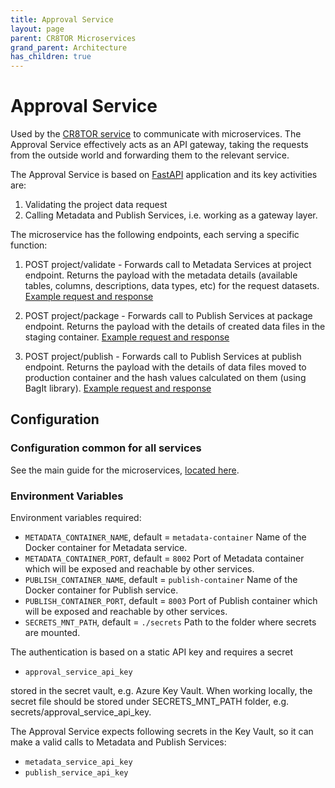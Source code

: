 ```yaml
---
title: Approval Service
layout: page
parent: CR8TOR Microservices 
grand_parent: Architecture
has_children: true
---
```


# Approval Service

Used by the [CR8TOR service](https://github.com/lsc-sde-crates/CR8TOR) to communicate with microservices. The Approval Service effectively acts as an API gateway, taking the requests from the outside world and forwarding them to the relevant service.

The Approval Service is based on [FastAPI](https://fastapi.tiangolo.com/) application and its key activities are:

1. Validating the project data request  
2. Calling Metadata and Publish Services, i.e. working as a gateway layer.

The microservice has the following endpoints, each serving a specific function:

1. POST project/validate - Forwards call to Metadata Services at project endpoint. Returns the payload with the metadata details (available tables, columns, descriptions, data types, etc) for the request datasets.
   [Example request and response](../../metadata-service/docs/service.md#metadata-service)

2. POST project/package - Forwards call to Publish Services at package endpoint. Returns the payload with the details of created data files in the staging container.
   [Example request and response](../../publish-service/docs/service.md#publish-service)

3. POST project/publish - Forwards call to Publish Services at publish endpoint. Returns the payload with the details of data files moved to production container and the hash values calculated on them (using BagIt library).
   [Example request and response](../../publish-service/docs/service.md#publish-service)

## Configuration

### Configuration common for all services

See the main guide for the microservices, [located here](../../docs/services.md).

### Environment Variables

Environment variables required:

- `METADATA_CONTAINER_NAME`, default = `metadata-container`
  Name of the Docker container for Metadata service.
- `METADATA_CONTAINER_PORT`, default = `8002`
  Port of Metadata container which will be exposed and reachable by other services.
- `PUBLISH_CONTAINER_NAME`, default = `publish-container`
  Name of the Docker container for Publish service.
- `PUBLISH_CONTAINER_PORT`, default = `8003`
  Port of Publish container which will be exposed and reachable by other services.
- `SECRETS_MNT_PATH`, default = `./secrets`
  Path to the folder where secrets are mounted.

The authentication is based on a static API key and requires a secret

- `approval_service_api_key`

stored in the secret vault, e.g. Azure Key Vault. When working locally, the secret file should be stored under SECRETS_MNT_PATH folder, e.g. secrets/approval_service_api_key.

The Approval Service expects following secrets in the Key Vault, so it can make a valid calls to Metadata and Publish Services:

- `metadata_service_api_key`
- `publish_service_api_key`
